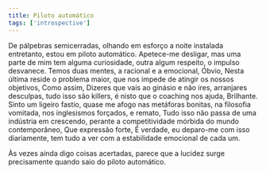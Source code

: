 ```yaml
---
title: Piloto automático
tags: ['introspective']
---
```


De pálpebras semicerradas, olhando em esforço a noite instalada entretanto, estou em piloto automático. Apetece-me desligar, mas uma parte de mim tem alguma curiosidade, outra algum respeito, o impulso desvanece. Temos duas mentes, a racional e a emocional, Óbvio, Nesta última reside o problema maior, que nos impede de atingir os nossos objetivos, Como assim, Dizeres que vais ao ginásio e não ires, arranjares desculpas, tudo isso são killers, é nisto que o coaching nos ajuda, Brilhante. Sinto um ligeiro fastio, quase me afogo nas metáforas bonitas, na filosofia vomitada, nos inglesismos forçados, e remato, Tudo isso não passa de uma indústria em crescendo, perante a competitividade mórbida do mundo contemporâneo, Que expressão forte, É verdade, eu deparo-me com isso diariamente, tem tudo a ver com a estabilidade emocional de cada um.

Às vezes ainda digo coisas acertadas, parece que a lucidez surge precisamente quando saio do piloto automático.
